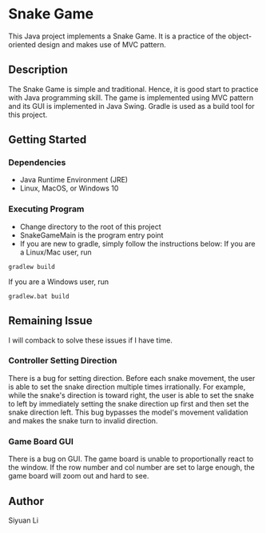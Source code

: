 # Snake Game

This Java project implements a Snake Game. It is a practice of the object-oriented design and makes use of MVC pattern.

## Description

The Snake Game is simple and traditional. Hence, it is good start to practice with Java programming skill. The game is implemented using MVC pattern and its GUI is implemented in Java Swing. Gradle is used as a build tool for this project.

## Getting Started

### Dependencies

* Java Runtime Environment (JRE)
* Linux, MacOS, or Windows 10

### Executing Program

* Change directory to the root of this project
* SnakeGameMain is the program entry point
* If you are new to gradle, simply follow the instructions below:
If you are a Linux/Mac user, run 
```
gradlew build
```
If you are a Windows user, run
```
gradlew.bat build
```

## Remaining Issue

I will comback to solve these issues if I have time.

### Controller Setting Direction

There is a bug for setting direction. Before each snake movement, the user is able to set the snake direction multiple times irrationally. For example, while the snake's direction is toward right, the user is able to set the snake to left by immediately setting the snake direction up first and then set the snake direction left. This bug bypasses the model's movement validation and makes the snake turn to invalid direction.

### Game Board GUI

There is a bug on GUI. The game board is unable to proportionally react to the window. If the row number and col number are set to large enough, the game board will zoom out and hard to see.

## Author

Siyuan Li